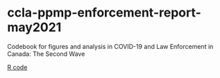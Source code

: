 # ccla-ppmp-enforcement-report-may2021
Codebook for figures and analysis in COVID-19 and Law Enforcement in Canada: The Second Wave

[R code](ccla-ppmp-may2021-codebook.R)
